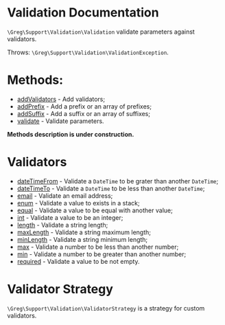 # Validation Documentation

`\Greg\Support\Validation\Validation` validate parameters against validators.

Throws: `\Greg\Support\Validation\ValidationException`.

# Methods:

* [addValidators](#addvalidators) - Add validators;
* [addPrefix](#addprefix) - Add a prefix or an array of prefixes;
* [addSuffix](#addsuffix) - Add a suffix or an array of suffixes;
* [validate](#validate) - Validate parameters.

**Methods description is under construction.**

# Validators

* [dateTimeFrom](#datetimefrom) - Validate a `DateTime` to be grater than another `DateTime`;
* [dateTimeTo](#datetimeto) - Validate a `DateTime` to be less than another `DateTime`;
* [email](#email) - Validate an email address;
* [enum](#enum) - Validate a value to exists in a stack;
* [equal](#equal) - Validate a value to be equal with another value;
* [int](#int) - Validate a value to be an integer;
* [length](#length) - Validate a string length;
* [maxLength](#maxlength) - Validate a string maximum length;
* [minLength](#minlength) - Validate a string minimum length;
* [max](#max) - Validate a number to be less than another number;
* [min](#min) - Validate a number to be greater than another number;
* [required](#required) - Validate a value to be not empty.

# Validator Strategy

`\Greg\Support\Validation\ValidatorStrategy` is a strategy for custom validators.
